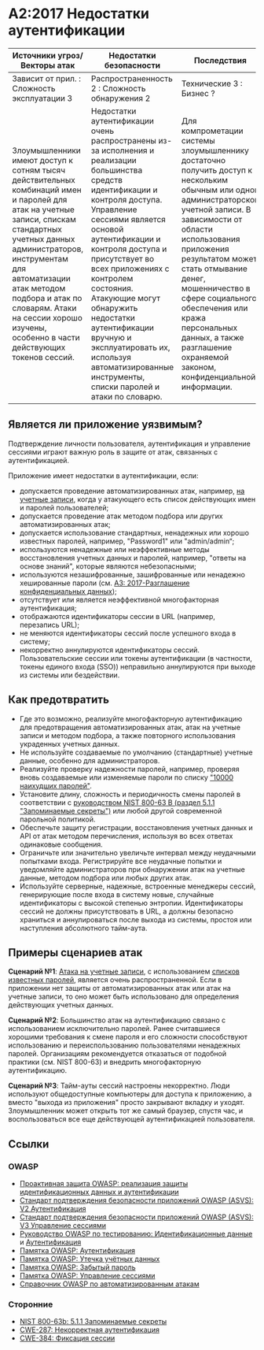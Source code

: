 # A2:2017 Недостатки аутентификации

| Источники угроз/Векторы атак | Недостатки безопасности           | Последствия               |
| -- | -- | -- |
| Зависит от прил. : Сложность эксплуатации 3 | Распространенность 2 : Сложность обнаружения 2 | Технические 3 : Бизнес ? |
| Злоумышленники имеют доступ к сотням тысяч действительных комбинаций имен и паролей для атак на учетные записи, спискам стандартных учетных данных администраторов, инструментам для автоматизации атак методом подбора и атак по словарям. Атаки на сессии хорошо изучены, особенно в части действующих токенов сессий. | Недостатки аутентификации очень распространены из-за исполнения и реализации большинства средств идентификации и контроля доступа. Управление сессиями является основой аутентификации и контроля доступа и присутствует во всех приложениях с контролем состояния. Атакующие могут обнаружить недостатки аутентификации вручную и эксплуатировать их, используя автоматизированные инструменты, списки паролей и атаки по словарю. | Для компрометации системы злоумышленнику достаточно получить доступ к нескольким обычным или одной администраторской учетной записи. В зависимости от области использования приложения результатом может стать отмывание денег, мошенничество в сфере социального обеспечения или кража персональных данных, а также разглашение охраняемой законом, конфиденциальной информации. |

## Является ли приложение уязвимым?

Подтверждение личности пользователя, аутентификация и управление сессиями играют важную роль в защите от атак, связанных с аутентификацией.

Приложение имеет недостатки в аутентификации, если:

* допускается проведение автоматизированных атак, например, [на учетные записи](https://www.owasp.org/index.php/Credential_stuffing), когда у атакующего есть список действующих имен и паролей пользователей;
* допускается проведение атак методом подбора или других автоматизированных атак;
* допускается использование стандартных, ненадежных или хорошо известных паролей, например, "Password1" или "admin/admin“;
* используются ненадежные или неэффективные методы восстановления учетных данных и паролей, например, "ответы на основе знаний", которые являются небезопасными;
* используются незашифрованные, зашифрованные или ненадежно хешированные пароли (см. [A3: 2017-Разглашение конфиденциальных данных](0xa3-sensitive-data-disclosure.md));
* отсутствует или является неэффективной многофакторная аутентификация;
* отображаются идентификаторы сессии в URL (например, перезапись URL);
* не меняются идентификаторы сессий после успешного входа в систему;
* некорректно аннулируются идентификаторы сессий. Пользовательские сессии или токены аутентификации (в частности, токены единого входа (SSO)) неправильно аннулируются при выходе из системы или бездействии.

## Как предотвратить

* Где это возможно, реализуйте многофакторную аутентификацию для предотвращения автоматизированных атак, атак на учетные записи и методом подбора, а также повторного использования украденных учетных данных.
* Не используйте создаваемые по умолчанию (стандартные) учетные данные, особенно для администраторов.
* Реализуйте проверку надежности паролей, например, проверяя вновь создаваемые или изменяемые пароли по списку ["10000 наихудших паролей"](https://github.com/danielmiessler/SecLists/tree/master/Passwords).
* Установите длину, сложность и периодичность смены паролей в соответствии с [руководством NIST 800-63 B (раздел 5.1.1 "Запоминаемые секреты")](https://pages.nist.gov/800-63-3/sp800-63b.html#memsecret) или любой другой современной парольной политикой.
* Обеспечьте защиту регистрации, восстановления учетных данных и API от атак методом перечисления, используя во всех ответах одинаковые сообщения.
* Ограничьте или значительно увеличьте интервал между неудачными попытками входа. Регистрируйте все неудачные попытки и уведомляйте администраторов при обнаружении атак на учетные данные, методом подбора или любых других атак.
* Используйте серверные, надежные, встроенные менеджеры сессий, генерирующие после входа в систему новые, случайные идентификаторы с высокой степенью энтропии. Идентификаторы сессий не должны присутствовать в URL, а должны безопасно храниться и аннулироваться после выхода из системы, простоя или наступления абсолютного тайм-аута.

## Примеры сценариев атак

**Сценарий №1**: [Атака на учетные записи](https://www.owasp.org/index.php/Credential_stuffing), с использованием [списков известных паролей](https://github.com/danielmiessler/SecLists), является очень распространенной. Если в приложении нет защиты от автоматизированных атак или атак на учетные записи, то оно может быть использовано для определения действующих учетных данных.

**Сценарий №2**: Большинство атак на аутентификацию связано с использованием исключительно паролей. Ранее считавшиеся хорошими требования к смене пароля и его сложности способствуют использованию и переиспользованию пользователями ненадежных паролей. Организациям рекомендуется отказаться от подобной практики (см. NIST 800-63) и внедрить многофакторную аутентификацию.

**Сценарий №3**: Тайм-ауты сессий настроены некорректно. Люди используют общедоступные компьютеры для доступа к приложению, а вместо "выхода из приложения" просто закрывают вкладку и уходят. Злоумышленник может открыть тот же самый браузер, спустя час, и воспользоваться все еще действующей аутентификацией пользователя.

## Ссылки

### OWASP

* [Проактивная защита OWASP: реализация защиты идентификационных данных и аутентификации](https://www.owasp.org/index.php/OWASP_Proactive_Controls#5:_Implement_Identity_and_Authentication_Controls)
* [Стандарт подтверждения безопасности приложений OWASP (ASVS): V2 Аутентификация](https://www.owasp.org/index.php/Category:OWASP_Application_Security_Verification_Standard_Project#tab=Home)
* [Стандарт подтверждения безопасности приложений OWASP (ASVS): V3 Управление сессиями](https://www.owasp.org/index.php/Category:OWASP_Application_Security_Verification_Standard_Project#tab=Home)
* [Руководство OWASP по тестированию: Идентификационные данные](https://www.owasp.org/index.php/Testing_Identity_Management)
 и [Аутентификация](https://www.owasp.org/index.php/Testing_for_authentication)
* [Памятка OWASP: Аутентификация](https://www.owasp.org/index.php/Authentication_Cheat_Sheet)
* [Памятка OWASP: Утечка учётных данных](https://www.owasp.org/index.php/Credential_Stuffing_Prevention_Cheat_Sheet)
* [Памятка OWASP: Забытый пароль](https://www.owasp.org/index.php/Forgot_Password_Cheat_Sheet)
* [Памятка OWASP: Управление сессиями](https://www.owasp.org/index.php/Session_Management_Cheat_Sheet)
* [Справочник OWASP по автоматизированным атакам](https://www.owasp.org/index.php/OWASP_Automated_Threats_to_Web_Applications)

### Сторонние

* [NIST 800-63b: 5.1.1 Запоминаемые секреты](https://pages.nist.gov/800-63-3/sp800-63b.html#memsecret)
* [CWE-287: Некорректная аутентификация](https://cwe.mitre.org/data/definitions/287.html)
* [CWE-384: Фиксация сессии](https://cwe.mitre.org/data/definitions/384.html)
